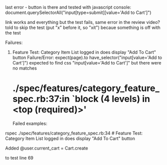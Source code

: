 last error - button is there and tested with javascript console:
document.querySelectorAll("input[type=submit][value='Add to Cart']")


link works and everything but the test fails,
same error in the review video?
told to skip the test (put "x" before it, so "xit") becaue something is off with the test




Failures:

  1) Feature Test: Category Item List logged in does display "Add To Cart" button
     Failure/Error: expect(page).to have_selector("input[value='Add to Cart']")
       expected to find css "input[value='Add to Cart']" but there were no matches
     # ./spec/features/category_feature_spec.rb:37:in `block (4 levels) in <top (required)>'

     Failed examples:

rspec ./spec/features/category_feature_spec.rb:34 # Feature Test: Category Item List logged in does display "Add To Cart" button




Added
@user.current_cart = Cart.create

to test line 69
